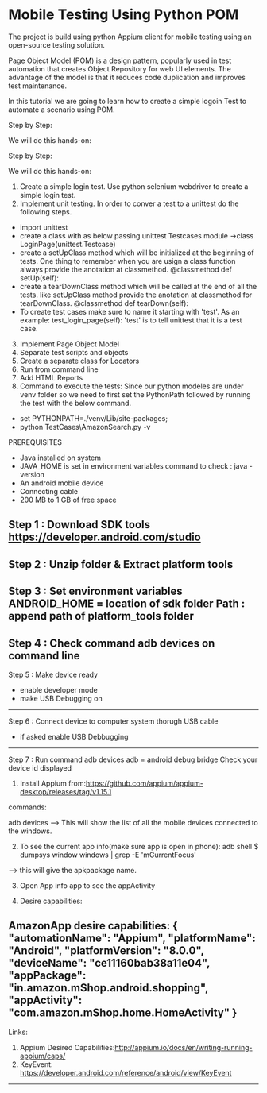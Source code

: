 # Mobile Testing Using Python POM
The project is build using python Appium client for mobile testing using an open-source testing solution. 

Page Object Model (POM) is a design pattern, popularly used in test automation that creates Object Repository for web UI elements. The advantage of the model is that it reduces code duplication and improves test maintenance.

In this tutorial we are going to learn how to create a simple logoin Test to automate a scenario using POM.

Step by Step:

We will do this hands-on:

Step by Step:

We will do this hands-on:
1. Create a simple login test. Use python selenium webdriver to create a simple login test.
2. Implement unit testing.
In order to conver a test to a unittest do the following steps.
 - import unittest
 - create a class with as below passing unittest Testcases module ->class LoginPage(unittest.Testcase)
 - create a setUpClass method which will be initialized at the beginning of tests. One thing to remember when you are usign a class function always provide the anotation at classmethod.
  @classmethod
  def setUp(self):
 - create a tearDownClass method which will be called at the end of all the tests. like setUpClass method provide the anotation at classmethod for tearDownClass.
  @classmethod
  def tearDown(self):
 - To create test cases make sure to name it starting with 'test'. As an example: test_login_page(self):
   'test' is to tell unittest that it is a test case.
3. Implement Page Object Model
4. Separate test scripts and objects
5. Create a separate class for Locators
6. Run from command line
7. Add HTML Reports
8. Command to execute the tests:
Since our python modeles are under venv folder so we need to first set the PythonPath followed by running the test with the below command.
- set PYTHONPATH=./venv/Lib/site-packages;
- python TestCases\AmazonSearch.py -v


PREREQUISITES
 - Java installed on system
 - JAVA_HOME is set in environment variables
 command to check : java -version
 - An android mobile device
 - Connecting cable
 - 200 MB to 1 GB of free space

Step 1 : Download SDK tools
 https://developer.android.com/studio
----------------------------------------------------------------------------------
Step 2 : Unzip folder & Extract platform tools
----------------------------------------------------------------------------------
Step 3 : Set environment variables
 ANDROID_HOME = location of sdk folder
 Path : append path of platform_tools folder
----------------------------------------------------------------------------------
Step 4 : Check command adb devices on command line
----------------------------------------------------------------------------------
Step 5 : Make device ready
 - enable developer mode
 - make USB Debugging on
----------------------------------------------------------------------------------
Step 6 : Connect device to computer system thorugh USB cable
 - if asked enable USB Debbugging
----------------------------------------------------------------------------------
Step 7 : Run command adb devices
  adb = android debug bridge
 Check your device id displayed


1. Install Appium from:https://github.com/appium/appium-desktop/releases/tag/v1.15.1

commands:

adb devices
--> This will show the list of all the mobile devices connected to the windows.

2. To see the current app info(make sure app is open in phone):
adb shell
$ dumpsys window windows | grep -E 'mCurrentFocus'

--> this will give the apkpackage name.

3. Open App info app to see the appActivity

4. Desire capabilities:

AmazonApp desire capabilities:
{
  "automationName": "Appium",
  "platformName": "Android",
  "platformVersion": "8.0.0",
  "deviceName": "ce11160bab38a11e04",
  "appPackage": "in.amazon.mShop.android.shopping",
  "appActivity": "com.amazon.mShop.home.HomeActivity"
}
----------------------------------------------------------------------------------
Links:
1. Appium Desired Capabilities:http://appium.io/docs/en/writing-running-appium/caps/
2. KeyEvent: https://developer.android.com/reference/android/view/KeyEvent
----------------------------------------------------------------------------------
